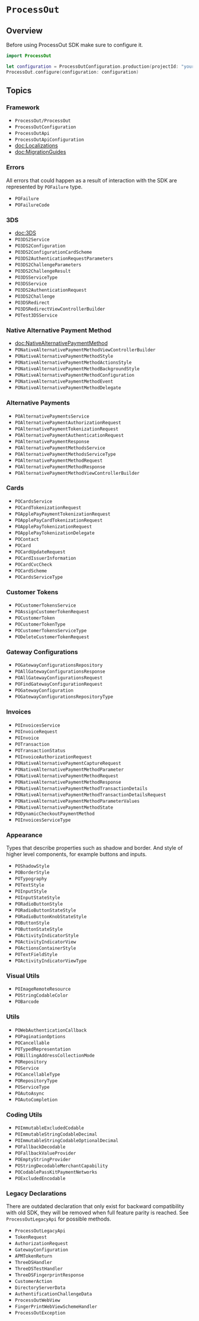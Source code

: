 # ``ProcessOut``

## Overview

Before using ProcessOut SDK make sure to configure it.

```swift
import ProcessOut

let configuration = ProcessOutConfiguration.production(projectId: "your_project_id")
ProcessOut.configure(configuration: configuration)
```

## Topics

### Framework

- ``ProcessOut/ProcessOut``
- ``ProcessOutConfiguration``
- ``ProcessOutApi``
- ``ProcessOutApiConfiguration``
- <doc:Localizations>
- <doc:MigrationGuides>

### Errors

All errors that could happen as a result of interaction with the SDK are represented by ``POFailure`` type.

- ``POFailure``
- ``POFailureCode``

### 3DS

- <doc:3DS>
- ``PO3DS2Service``
- ``PO3DS2Configuration``
- ``PO3DS2ConfigurationCardScheme``
- ``PO3DS2AuthenticationRequestParameters``
- ``PO3DS2ChallengeParameters``
- ``PO3DS2ChallengeResult``
- ``PO3DSServiceType``
- ``PO3DSService``
- ``PO3DS2AuthenticationRequest``
- ``PO3DS2Challenge``
- ``PO3DSRedirect``
- ``PO3DSRedirectViewControllerBuilder``
- ``POTest3DSService``

### Native Alternative Payment Method

- <doc:NativeAlternativePaymentMethod>
- ``PONativeAlternativePaymentMethodViewControllerBuilder``
- ``PONativeAlternativePaymentMethodStyle``
- ``PONativeAlternativePaymentMethodActionsStyle``
- ``PONativeAlternativePaymentMethodBackgroundStyle``
- ``PONativeAlternativePaymentMethodConfiguration``
- ``PONativeAlternativePaymentMethodEvent``
- ``PONativeAlternativePaymentMethodDelegate``

### Alternative Payments

- ``POAlternativePaymentsService``
- ``POAlternativePaymentAuthorizationRequest``
- ``POAlternativePaymentTokenizationRequest``
- ``POAlternativePaymentAuthenticationRequest``
- ``POAlternativePaymentResponse``
- ``POAlternativePaymentMethodsService``
- ``POAlternativePaymentMethodsServiceType``
- ``POAlternativePaymentMethodRequest``
- ``POAlternativePaymentMethodResponse``
- ``POAlternativePaymentMethodViewControllerBuilder``

### Cards

- ``POCardsService``
- ``POCardTokenizationRequest``
- ``POApplePayPaymentTokenizationRequest``
- ``POApplePayCardTokenizationRequest``
- ``POApplePayTokenizationRequest``
- ``POApplePayTokenizationDelegate``
- ``POContact``
- ``POCard``
- ``POCardUpdateRequest``
- ``POCardIssuerInformation``
- ``POCardCvcCheck``
- ``POCardScheme``
- ``POCardsServiceType``

### Customer Tokens

- ``POCustomerTokensService``
- ``POAssignCustomerTokenRequest``
- ``POCustomerToken``
- ``POCustomerTokenType``
- ``POCustomerTokensServiceType``
- ``PODeleteCustomerTokenRequest``

### Gateway Configurations

- ``POGatewayConfigurationsRepository``
- ``POAllGatewayConfigurationsResponse``
- ``POAllGatewayConfigurationsRequest``
- ``POFindGatewayConfigurationRequest``
- ``POGatewayConfiguration``
- ``POGatewayConfigurationsRepositoryType``

### Invoices

- ``POInvoicesService``
- ``POInvoiceRequest``
- ``POInvoice``
- ``POTransaction``
- ``POTransactionStatus``
- ``POInvoiceAuthorizationRequest``
- ``PONativeAlternativePaymentCaptureRequest``
- ``PONativeAlternativePaymentMethodParameter``
- ``PONativeAlternativePaymentMethodRequest``
- ``PONativeAlternativePaymentMethodResponse``
- ``PONativeAlternativePaymentMethodTransactionDetails``
- ``PONativeAlternativePaymentMethodTransactionDetailsRequest``
- ``PONativeAlternativePaymentMethodParameterValues``
- ``PONativeAlternativePaymentMethodState``
- ``PODynamicCheckoutPaymentMethod``
- ``POInvoicesServiceType``

### Appearance

Types that describe properties such as shadow and border. And style of higher level components, for example buttons and inputs.

- ``POShadowStyle``
- ``POBorderStyle``
- ``POTypography``
- ``POTextStyle``
- ``POInputStyle``
- ``POInputStateStyle``
- ``PORadioButtonStyle``
- ``PORadioButtonStateStyle``
- ``PORadioButtonKnobStateStyle``
- ``POButtonStyle``
- ``POButtonStateStyle``
- ``POActivityIndicatorStyle``
- ``POActivityIndicatorView``
- ``POActionsContainerStyle``
- ``POTextFieldStyle``
- ``POActivityIndicatorViewType``

### Visual Utils

- ``POImageRemoteResource``
- ``POStringCodableColor``
- ``POBarcode``

### Utils

- ``POWebAuthenticationCallback``
- ``POPaginationOptions``
- ``POCancellable``
- ``POTypedRepresentation``
- ``POBillingAddressCollectionMode``
- ``PORepository``
- ``POService``
- ``POCancellableType``
- ``PORepositoryType``
- ``POServiceType``
- ``POAutoAsync``
- ``POAutoCompletion``

### Coding Utils

- ``POImmutableExcludedCodable``
- ``POImmutableStringCodableDecimal``
- ``POImmutableStringCodableOptionalDecimal``
- ``POFallbackDecodable``
- ``POFallbackValueProvider``
- ``POEmptyStringProvider``
- ``POStringDecodableMerchantCapability``
- ``POCodablePassKitPaymentNetworks``
- ``POExcludedEncodable``

### Legacy Declarations

There are outdated declaration that only exist for backward compatibility with old SDK, they will be removed when
full feature parity is reached. See ``ProcessOutLegacyApi`` for possible methods.

- ``ProcessOutLegacyApi``
- ``TokenRequest``
- ``AuthorizationRequest``
- ``GatewayConfiguration``
- ``APMTokenReturn``
- ``ThreeDSHandler``
- ``ThreeDSTestHandler``
- ``ThreeDSFingerprintResponse``
- ``CustomerAction``
- ``DirectoryServerData``
- ``AuthentificationChallengeData``
- ``ProcessOutWebView``
- ``FingerPrintWebViewSchemeHandler``
- ``ProcessOutException``
